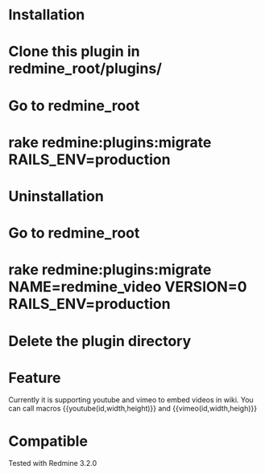 Installation
===========

# Clone this plugin in redmine_root/plugins/
# Go to redmine_root
# rake redmine:plugins:migrate  RAILS_ENV=production

Uninstallation
=============

# Go to redmine_root
# rake redmine:plugins:migrate NAME=redmine_video VERSION=0  RAILS_ENV=production
# Delete the plugin directory

Feature
=======

Currently it is supporting youtube and vimeo to embed videos in wiki. You can call macros {{youtube(id,width,height)}} and {{vimeo(id,width,heigh)}}


Compatible
==========

Tested with Redmine 3.2.0


